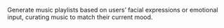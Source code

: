 Generate music playlists based on users’ facial expressions or emotional input, curating music to match their current mood.
